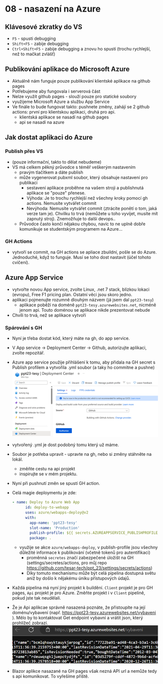 # 08 - nasazení na Azure

## Klávesové zkratky do VS

- `F5` - spusti debugging
- `Shift+F5` - zabije debugging
- `Ctrl+Shift+F5` - zabije debugging a znovu ho spustí (trochu rychlejší, než to mačkat zvlášť)

## Publikování aplikace do Microsoft Azure

- Aktuálně nám funguje pouze publikování klientské aplikace na github pages
- Potřebujeme aby fungovala i serverová část
- Nelze využít github pages - slouží pouze pro statické soubory
- využijeme Microsoft Azure a službu App Service
- Ve finále to bude fungovat takto: pushnete změny, zahájí se 2 github actions: první pro klientskou aplikaci, druhá pro api.
  - klientská aplikace se nasadí na github pages
  - api se nasadí na azure

## Jak dostat aplikaci do Azure

### Publish přes VS

- (pouze informační, takto to dělat nebudeme)
- VS má celkem pěkný průvodce s téměř veškerým nastavením
  - pravým tlačítkem a dáte publish
  - může vygenerovat pubxml soubor, který obsahuje nastavení pro publikaci
    - sestavení aplikace proběhne na vašem stroji a publishnutá aplikace se "pouze" přenese.
    - Výhoda: Je to trochu rychlejší než všechny kroky pomocí gh actions. Nemusíte vytvářet commit
    - Nevýhoda: Nemusíte vytvářet commit (ztrácíte ponětí o tom, jaká verze tam je). Chvilku to trvá (nemůžete u toho vyvíjet, musíte mít zapnutý stroj). Znemožňuje to další devops..
  - Průvodce často končí nějakou chybou, navíc to ne uplně dobře komunikuje se studentským programem na Azure...

### GH Actions 

- vytvoří se commit, na GH actions se apliace zbuildní, pošle se do Azure. Jednoduché, když to funguje. Musí se toho dost nastavit (účel tohoto cvičení).

## Azure App Service

- vytvořte novou App service, zvolte Linux, .net 7 stack, blízkou lokaci (evropu), Free F1 pricing plan. Ostatní věci jsou skoro jedno. 
- aplikaci pojmenujte rozumně dlouhým názvem (já jsem dal `ppt23-tesy`)
  - aplikace poběží na doméně `ppt23-tesy.azurewebsites.net`, nicméně jenom api. Touto doménou se aplikace nikde prezentovat nebude
- Chvíli to trvá, než se aplikace vytvoří

### Spárování s GH

- Nyní je třeba dostat kód, který máte na gh, do app service.
- V App service ->  Deployment Center -> Github, autorizujte aplikaci, zvolte repozitář.
- Azure app service použije přihlášení k tomu, aby přidala na GH secret s Publish profilem a vytvořila .yml soubor (a taky ho commitne a pushne)
![](media/deployment_center.png)
- vytvořený .yml je dost podobný tomu který už máme.
- Soubor je potřeba upravit - upravte na gh, nebo si změny stáhněte na lokál.
  - změňte cestu na api projekt
  - inspirujte se v mém projektu.
- Nyní při pushnutí změn se spustí GH action. 
- Celá magie deploymentu je zde: 

  ```yml
  - name: Deploy to Azure Web App
        id: deploy-to-webapp
        uses: azure/webapps-deploy@v2
        with:
          app-name: 'ppt23-tesy'
          slot-name: 'Production'
          publish-profile: ${{ secrets.AZUREAPPSERVICE_PUBLISHPROFILE_149216E4ABF7441EBDB923AB95194FB0 }}
          package: .
  ```

  - využije se akce `azure/webapps-deploy`, v publish-profile jsou všechny důležité informace k publikování (včetně tokenů pro autentifikaci)
    - proměnná `secretes` značí zabezpečené úložišt na GH (settings/secretes/actions, pro můj repo https://github.com/tesar-tech/ppt_23/settings/secrets/actions)
    - Díky tomuto mechanismu může být celá pipelina dostupná světu aniž by došlo k nějakému úniku přístupových údajů.
- Každá pipelina má nyní jiný projekt k buildění. `Client` projekt je pro GH pages, `Api` projekt je pro Azure. Změňte projekt i v `Client` pipelině, pokud jste tak neudělali.
- Že je Api aplikcae správně nasazená poznáte, že přistoupíte na její doménu/vybavení (např. https://ppt23-tesy.azurewebsites.net/vybaveni ). Mělo by to kontaktovat Get endpoint vybavní a vrátit json, který prohlížeč zobrazí.
  ![](media/vybaveniendpoint.png) 
- Blazor aplikce nasazané na GH pages však nezná API url a nemůže tedy s api komunikovat. To vyřešíme příště. 

